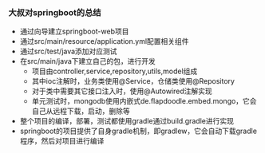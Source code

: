 ### 大叔对springboot的总结
* 通过向导建立springboot-web项目
* 通过src/main/resource/application.yml配置相关组件
* 通过src/test/java添加对应测试
* 在src/main/java下建立自己的包，进行开发
  * 项目由controller,service,repository,utils,model组成
  * 其中ioc注解时，业务类使用@Service，仓储类使用@Repository
  * 对于类中需要其它接口注入时，使用@Autowired注解实现
  * 单元测试时，mongodb使用内嵌式de.flapdoodle.embed.mongo，它会自己从远程下载，启动，删除等
* 整个项目的编译，部署，测试都使用gradle通过build.gradle进行实现
* springboot的项目提供了自身gradle机制，即gradlew，它会自动下载gradle程序，然后对项目进行编译